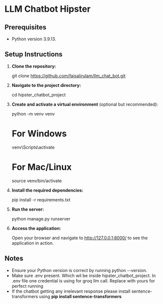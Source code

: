# LLM Chatbot Hipster

## Prerequisites

- Python version 3.9.13.

## Setup Instructions

1. **Clone the repository:**

   git clone https://github.com/faisalirulam/llm_chat_bot.git

2. **Navigate to the project directory:**

   cd hipster_chatbot_project

3. **Create and activate a virtual environment** (optional but recommended):

   python -m venv venv
   # For Windows
   venv\Scripts\activate
   # For Mac/Linux
   source venv/bin/activate

4. **Install the required dependencies:**

   pip install -r requirements.txt

5. **Run the server:**

   python manage.py runserver

6. **Access the application:**

   Open your browser and navigate to http://127.0.0.1:8000/ to see the application in action.

## Notes

- Ensure your Python version is correct by running python --version.
- Make sure .env present. Which wil be inside hipster_chatbot_project. In .env file one credential is using for groq llm call. Replace with yours for perfect running
- If the chatbot getting any irrelevant response please install sentence-transformers using **pip install sentence-transformers**
